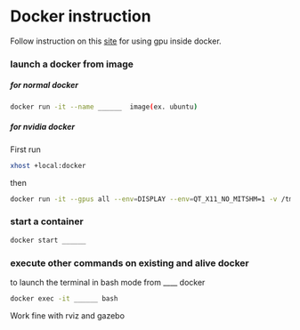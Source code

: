 # Docker instruction

Follow instruction on this [site](https://collabnix.com/introducing-new-docker-cli-api-support-for-nvidia-gpus-under-docker-engine-19-03-0-beta-release/) for using gpu inside docker.

### launch a docker from image

##### for normal docker

```sh
docker run -it --name ______  image(ex. ubuntu) 
```
##### for nvidia docker

First run   
```sh
xhost +local:docker
```

then
```sh
docker run -it --gpus all --env=DISPLAY --env=QT_X11_NO_MITSHM=1 -v /tmp/.X11-unix:/tmp/.X11-unix ros2_foxy /bin/bash
```

### start a container

```sh
docker start ______
```
### execute other commands on existing and alive docker
to launch the terminal in bash mode from ____ docker
```sh
docker exec -it ______ bash
```
Work fine with rviz and gazebo
